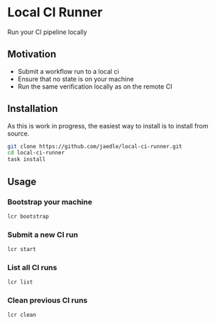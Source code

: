# Local CI Runner

Run your CI pipeline locally

## Motivation

- Submit a workflow run to a local ci
- Ensure that no state is on your machine
- Run the same verification locally as on the remote CI

## Installation

As this is work in progress, the easiest way to install is to install from source.

```sh
git clone https://github.com/jaedle/local-ci-runner.git
cd local-ci-runner
task install
```

## Usage

### Bootstrap your machine

```sh
lcr bootstrap
```


### Submit a new CI run

```sh
lcr start
```

### List all CI runs

```sh
lcr list
```

### Clean previous CI runs

```sh
lcr clean
```

